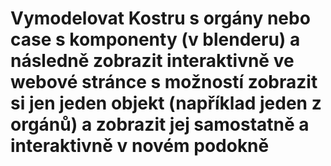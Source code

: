 # Vymodelovat Kostru s orgány nebo case s komponenty (v blenderu) a následně zobrazit interaktivně ve webové stránce s možností zobrazit si jen jeden objekt (například jeden z orgánů) a zobrazit jej samostatně a interaktivně v novém podokně

